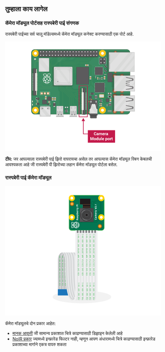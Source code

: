 ## तुम्हाला काय लागेल

### कॅमेरा मॉड्यूल पोर्टसह रास्पबेरी पाई संगणक

रास्पबेरी पाईच्या सर्व चालू मॉडेल्समध्ये कॅमेरा मॉड्यूल कनेक्ट करण्यासाठी एक पोर्ट आहे.

![कॅमेरा मॉड्यूलसह रास्पबेरी पाई 3B+ जोडणे](images/pi4-camera-port.png)

**टीप:** जर आपल्याला रास्पबेरी पाई झिरो वापरायचा असेल तर आपल्यास कॅमेरा मॉड्यूल रिबन केबलची आवश्यकता आहे जी रास्पबेरी पी झिरोच्या लहान कॅमेरा मॉड्यूल पोर्टला बसेल.

### रास्पबेरी पाई कॅमेरा मॉड्यूल

![रास्पबेरी पाई कॅमेरा मॉड्यूल](images/camera-module.png)

कॅमेरा मॉड्यूलचे दोन प्रकार आहेत:

* [मानक आवृत्ती](https://www.raspberrypi.org/products/camera-module-v2/) जी सामान्य प्रकाशात चित्रे काढण्यासाठी डिझाइन केलेली आहे
* [NoIR प्रकार](https://www.raspberrypi.org/products/pi-noir-camera-v2/) ज्यामध्ये इन्फ्रारेड फिल्टर नाही, म्हणून आपण अंधारामध्ये चित्रे काढण्यासाठी इन्फ्रारेड प्रकाशाच्या मार्गाने एकत्र वापरु शकता


